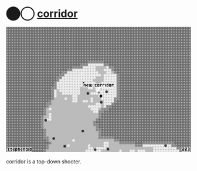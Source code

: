 # ⬤◯ [corridor](https://reddit.com/r/corridorgame)

[![demo](resources/screenshot.png)](resources/demo.mp4)

corridor is a top-down shooter.
